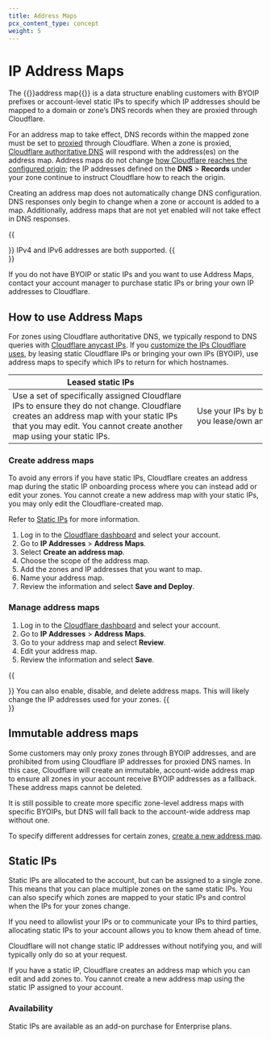 ```yaml
---
title: Address Maps
pcx_content_type: concept
weight: 5
---
```


# IP Address Maps

The {{<glossary-tooltip term_id="address map">}}address map{{</glossary-tooltip>}} is  a data structure enabling customers with BYOIP prefixes or account-level static IPs to specify which IP addresses should be mapped to a domain or zone’s DNS records when they are proxied through Cloudflare.

For an address map to take effect, DNS records within the mapped zone must be set to [proxied](/dns/manage-dns-records/reference/proxied-dns-records/) through Cloudflare. When a zone is proxied, [Cloudflare authoritative DNS](/dns/manage-dns-records/how-to/create-dns-records/) will respond with the address(es) on the address map. Address maps do not change [how Cloudflare reaches the configured origin](/fundamentals/concepts/how-cloudflare-works/#how-cloudflare-works-as-a-reverse-proxy); the IP addresses defined on the **DNS** > **Records** under your zone continue to instruct Cloudflare how to reach the origin.

Creating an address map does not automatically change DNS configuration. DNS responses only begin to change when a zone or account is added to a map. Additionally, address maps that are not yet enabled will not take effect in DNS responses.

{{<Aside type="note">}}
IPv4 and IPv6 addresses are both supported.
{{</Aside>}}

If you do not have BYOIP or static IPs and you want to use Address Maps, contact your account manager to purchase static IPs or bring your own IP addresses to Cloudflare.

## How to use Address Maps

For zones using Cloudflare authoritative DNS, we typically respond to DNS queries with [Cloudflare anycast IPs](/fundamentals/concepts/cloudflare-ip-addresses/). If you [customize the IPs Cloudflare uses](/fundamentals/concepts/cloudflare-ip-addresses/#customize-cloudflare-ip-addresses), by leasing static Cloudflare IPs or bringing your own IPs (BYOIP), use address maps to specify which IPs to return for which hostnames.

| Leased static IPs | BYOIPs |
| --- | --- |
| <div style="width:350px">Use a set of specifically assigned Cloudflare IPs to ensure they do not change. Cloudflare creates an address map with your static IPs that you may edit. You cannot create another map using your static IPs.</div> | <div style="width:350px">Use your IPs by bringing an address space you lease/own and creating an address map.</div> |

### Create address maps

To avoid any errors if you have static IPs, Cloudflare creates an address map during the static IP onboarding process where you can instead add or edit your zones. You cannot create a new address map with your static IPs, you may only edit the Cloudflare-created map.

Refer to [Static IPs](#static-ips) for more information.

1. Log in to the [Cloudflare dashboard](https://dash.cloudflare.com/) and select your account.
2. Go to **IP Addresses** > **Address Maps**.
3. Select **Create an address map**.
4. Choose the scope of the address map.
5. Add the zones and IP addresses that you want to map.
6. Name your address map.
7. Review the information and select **Save and Deploy**.

### Manage address maps

1. Log in to the [Cloudflare dashboard](https://dash.cloudflare.com/) and select your account.
2. Go to **IP Addresses** > **Address Maps**.
3. Go to your address map and select **Review**.
4. Edit your address map.
5. Review the information and select **Save**.

{{<Aside type="note">}}
You can also enable, disable, and delete address maps. This will likely change the IP addresses used for your zones.
{{</Aside>}}

## Immutable address maps

Some customers may only proxy zones through BYOIP addresses, and are prohibited from using Cloudflare IP addresses for proxied DNS names. In this case, Cloudflare will create an immutable, account-wide address map to ensure all zones in your account receive BYOIP addresses as a fallback. These address maps cannot be deleted.

It is still possible to create more specific zone-level address maps with specific BYOIPs, but DNS will fall back to the account-wide address map without one.

To specify different addresses for certain zones, [create a new address map](#create-address-maps).

## Static IPs

Static IPs are allocated to the account, but can be assigned to a single zone. This means that you can place multiple zones on the same static IPs. You can also specify which zones are mapped to your static IPs and control when the IPs for your zones change. 

If you need to allowlist your IPs or to communicate your IPs to third parties, allocating static IPs to your account allows you to know them ahead of time.

Cloudflare will not change static IP addresses without notifying you, and will typically only do so at your request. 

If you have a static IP, Cloudflare creates an address map which you can edit and add zones to. You cannot create a new address map using the static IP assigned to your account.

### Availability

Static IPs are available as an add-on purchase for Enterprise plans.